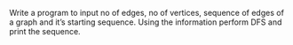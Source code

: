 Write a program to input no of edges, no of vertices, sequence of edges of a graph and it’s starting sequence. Using the information perform DFS and print the sequence.
